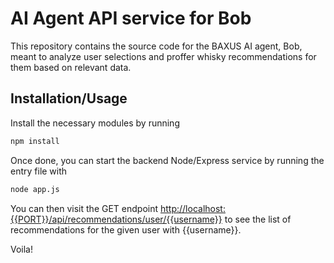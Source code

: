 # AI Agent API service for Bob

This repository contains the source code for the BAXUS AI agent, Bob, meant to analyze user selections and proffer whisky recommendations for them based on relevant data.

## Installation/Usage

Install the necessary modules by running

```bash
npm install
```
Once done, you can start the backend Node/Express service by running the entry file with

```bash
node app.js
```

You can then visit the GET endpoint [http://localhost:{{PORT}}/api/recommendations/user/{{username}}](http://localhost:3000/api/recommendations/user/carriebaxus) to see the list of recommendations for the given user with {{username}}.


Voila!